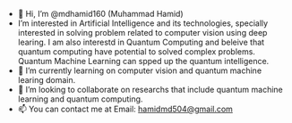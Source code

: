 - 👋 Hi, I’m @mdhamid160 (Muhammad Hamid)
- I’m interested in Artificial Intelligence and its technologies, specially interested in solving problem related to computer vision using deep learing. I am also interestd in Quantum Computing and beleive that quantum computing have potential to solved complex problems. Quantum Machine Learning can spped up the quantum intelligence.
- 🌱 I’m currently learning on computer vision and quantum machine learing domain.
- 💞️ I’m looking to collaborate on researchs that include quantum machine learning and quantum computing.
- 📫 You can contact me at Email: hamidmd504@gmail.com

<!---
mdhamid160/mdhamid160 is a ✨ special ✨ repository because its `README.md` (this file) appears on your GitHub profile.
You can click the Preview link to take a look at your changes.
--->
